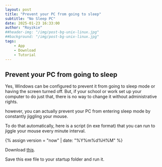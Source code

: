```yaml
---
layout: post
title: "Prevent your PC from going to sleep"
subtitle: "No Sleep PC"
date: 2025-01-23 16:33:00
author: "Royzkie"
##header-img: "/img/post-bg-unix-linux.jpg"
##background: "/img/post-bg-unix-linux.jpg"
tags:
    - App
    - Download
    - Tutorial
---
```


<h2>Prevent your PC from going to sleep</h2>

<p>Yes, Windows can be configured to prevent it from going to sleep mode or having the screen turned off. But, if your school or work set up your computer to do just that, there is no way to change it without administrative rights.</p>

<p>however, you can actually prevent your PC from entering sleep mode by constantly jiggling your mouse.</p>

<p>To do that automatically, here is a script (in exe format) that you can run to jiggle your mouse every minute interval.</p>

{% assign version =  "now" | date: "%Y%m%d%H%M"  %}
<p>Download <a href="{{'/download/NoSleep1m.zip?v=0X' | append: version | relative_url }}" target="_blank">this</a>.

<p>Save this exe file to your startup folder and run it.</p>

